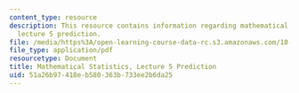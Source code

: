 ```yaml
---
content_type: resource
description: This resource contains information regarding mathematical statistics,
  lecture 5 prediction.
file: /media/https%3A/open-learning-course-data-rc.s3.amazonaws.com/18-655-mathematical-statistics-spring-2016/51a26b97418eb580363b733ee2b6da25_MIT18_655S16_LecNote5.pdf
file_type: application/pdf
resourcetype: Document
title: Mathematical Statistics, Lecture 5 Prediction
uid: 51a26b97-418e-b580-363b-733ee2b6da25
---
```

